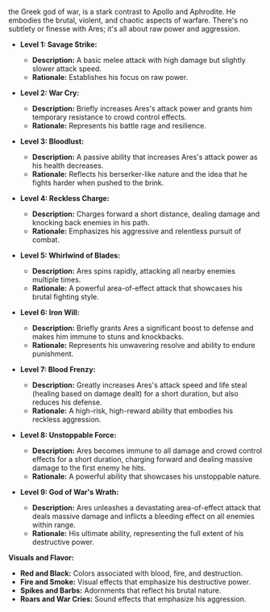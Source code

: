the Greek god of war, is a stark contrast to Apollo and Aphrodite. He embodies the brutal, violent, and chaotic aspects of warfare. There's no subtlety or finesse with Ares; it's all about raw power and aggression.

- **Level 1: Savage Strike:**
    
    - **Description:** A basic melee attack with high damage but slightly slower attack speed.
    - **Rationale:** Establishes his focus on raw power.
- **Level 2: War Cry:**
    
    - **Description:** Briefly increases Ares's attack power and grants him temporary resistance to crowd control effects.
    - **Rationale:** Represents his battle rage and resilience.
- **Level 3: Bloodlust:**
    
    - **Description:** A passive ability that increases Ares's attack power as his health decreases.
    - **Rationale:** Reflects his berserker-like nature and the idea that he fights harder when pushed to the brink.
- **Level 4: Reckless Charge:**
    
    - **Description:** Charges forward a short distance, dealing damage and knocking back enemies in his path.
    - **Rationale:** Emphasizes his aggressive and relentless pursuit of combat.
- **Level 5: Whirlwind of Blades:**
    
    - **Description:** Ares spins rapidly, attacking all nearby enemies multiple times.
    - **Rationale:** A powerful area-of-effect attack that showcases his brutal fighting style.
- **Level 6: Iron Will:**
    
    - **Description:** Briefly grants Ares a significant boost to defense and makes him immune to stuns and knockbacks.
    - **Rationale:** Represents his unwavering resolve and ability to endure punishment.
- **Level 7: Blood Frenzy:**
    
    - **Description:** Greatly increases Ares's attack speed and life steal (healing based on damage dealt) for a short duration, but also reduces his defense.
    - **Rationale:** A high-risk, high-reward ability that embodies his reckless aggression.
- **Level 8: Unstoppable Force:**
    
    - **Description:** Ares becomes immune to all damage and crowd control effects for a short duration, charging forward and dealing massive damage to the first enemy he hits.
    - **Rationale:** A powerful ability that showcases his unstoppable nature.
- **Level 9: God of War's Wrath:**
    
    - **Description:** Ares unleashes a devastating area-of-effect attack that deals massive damage and inflicts a bleeding effect on all enemies within range.
    - **Rationale:** His ultimate ability, representing the full extent of his destructive power.

**Visuals and Flavor:**

- **Red and Black:** Colors associated with blood, fire, and destruction.
- **Fire and Smoke:** Visual effects that emphasize his destructive power.
- **Spikes and Barbs:** Adornments that reflect his brutal nature.
- **Roars and War Cries:** Sound effects that emphasize his aggression.

